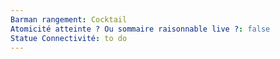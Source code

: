 ```yaml
---
Barman rangement: Cocktail
Atomicité atteinte ? Ou sommaire raisonnable live ?: false
Statue Connectivité: to do
---
```


